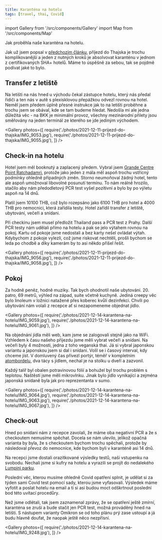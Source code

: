 ```yaml
---
title: Karanténa na hotelu
tags: [travel, thai, Covid]
---
```


import Gallery from '/src/components/Gallery'
import Map from '/src/components/Map'

Jak proběhla naše karanténa na hotelu.

<!-- truncate -->

Jak už jsem popsal v [předchozím článku](/2021/12/11/prijezd-do-thajska), příjezd do Thajska je trochu komplikovanější a jeden z nutných kroků je absolvovat karanténu v jednom z certifikovaných SHA+ hotelů. Máme to úspěšně za sebou, tak se pojdmě podívat jaké to bylo.

## Transfer z letiště

Na letišti na nás hned u východu čekal zástupce hotelu, který nás předal řidiči a ten nás v autě s plexisklovou přepážkou odvezl rovnou na hotel. Neměl jsem předem úplně přesné instrukce jak to na letišti proběhne a trochu jsem se obával, kde se tam budeme hledat. Nedošla mi ale jedna důležitá věc - na BKK je minimální provoz, všechny mezinárodní přilety jsou směřovány na jeden terminál ze kterého se jde jediným východem.

<Gallery photos={[
require('./photos/2021-12-11-prijezd-do-thajska/IMG_9053.jpg'),
require('./photos/2021-12-11-prijezd-do-thajska/IMG_9055.jpg'),
]} />

## Check-in na hotelu

Hotel jsem měl booknutý a zaplacený předem. Vybral jsem [Grande Centre Point Ratchadamri](https://grandecentrepointratchadamri.com/), protože jako jeden z mála měl aspoň trochu vstřícný podmínky ohledně případných změn. Storno neumoňoval žádný hotel, tento ale aspoň umožnoval libovolné posunutí termínu. To nám reálně hrozilo, stačilo aby nám předodletový PCR test vyšel pozitivní a bylo by po výletu aspoň na 14 dnů.

Platil jsem 10100 THB, což bylo rozepsáno jako 6100 THB pro hotel a 4000 THB pro nemocnici, která zařídila testy. Hotel zařídil transfer z letiště, ubytování, večeři a snídani.

Při checkinu jsem musel předložit Thailand pass a PCR test z Prahy. Další PCR testy nám udělali přímo na hotelu a pak se jelo výtahem rovnou na pokoj. Kartu od pokoje jsme nedostali a bez karty nešel ovládat výtah. Kdybychom z pokoje vylezli, což jsme riskovat nechtěli, prošli bychom se leda po chodbě a díky kamerám by to asi někdo přišel řešit.

<Gallery photos={[
require('./photos/2021-12-11-prijezd-do-thajska/IMG_9056.jpg'),
require('./photos/2021-12-11-prijezd-do-thajska/IMG_9058.jpg'),
]} />

## Pokoj

Za hodně peněz, hodně muziky. Tak bych ohodnotil naše ubytování. 20. patro, 69 metrů, výhled na západ, suite včetně kuchyně. Jediná creepy věc bylo linoleum v ložnici natažené přes koberec kvůli dezinfekci. Chvíli po ubytování nám volali z recepce ať si nezapomeneme objednat jídlo.

<Gallery photos={[
require('./photos/2021-12-14-karantena-na-hotelu/IMG_9059.jpg'),
require('./photos/2021-12-14-karantena-na-hotelu/IMG_9061.jpg'),
]} />

Na objednání jídla měli web, kam jsme se zalogovali stejně jako na WiFi. Vzhledem k času našeho příjezdu jsme měli vybrat večeři a snídani. Na večeři byly 4 možnosti, jedna z toho veganská thai. Já si vybral japonskou variantu a japonskou jsem si dal i snídani. Volil se i časový interval, kdy chceme jíst. V domluvený čas přivezl portýr, téměř v kompletním [atombordelu](https://cs.wiktionary.org/wiki/atombordel), dva tácy s jídlem, nechal je na stolku u dveří a zazvonil.

Každý talíř byl obalen potravinovou fólií a bohužel byl trochu problém s teplotou. Naštěstí jsme měli mikrovlnku. Jinak bylo jídlo vynikající a zejména japonská snídaně byla jak pro reprezentanta v sumo.

<Gallery photos={[
require('./photos/2021-12-14-karantena-na-hotelu/IMG_9064.jpg'),
require('./photos/2021-12-14-karantena-na-hotelu/IMG_9063.jpg'),
require('./photos/2021-12-14-karantena-na-hotelu/IMG_9067.jpg'),
]} />

## Check-out

Hned po snídani nám z recepce zavolali, že máme oba negativní PCR a že s checkoutem nemusíme spěchat. Docela se nám ulevilo, jelikož opačná varianta by byla, že s checkoutem bychom trochu spěchali, protože by následoval převoz do nemocnice, kde bychom byli v karanténě asi 14 dnů.

Na recepci jsme dostali orazítkované výsledky testů, naši vstupenku na svobodu. Nechali jsme si kufry na hotelu a vyrazili se projít do nedalekého [Lumpini parku](https://www.tourismthailand.org/Attraction/lumpini-park).

Poslední věc, kterou musíme ohledně Covid opatření splnit, je udělat si za týden sami Covid test pomocí sady, kterou jsme vyfasovali. Výsledek máme vyfotit a poslat hotelu na email a ti si asi budou moct odškrtnout poslední bod této uvítací procedůry.

Než jsme odlétali, tak jsem zaznamenal zprávy, že se opatření ještě zmírní, karanténa se zruší a bude stačit jen PCR test, možná prováděný hned na letišti. S nástupem varianty Omikron se od toho plánu prý zase ustoupí a já budu hlavně doufat, že naopak ještě něco nezpřísní.

<Gallery photos={[
require('./photos/2021-12-14-karantena-na-hotelu/IMG_9248.jpg'),
]} />

<Map src="https://www.google.com/maps/embed?pb=!1m14!1m8!1m3!1d15502.461276760883!2d100.5410489!3d13.7417243!3m2!1i1024!2i768!4f13.1!3m3!1m2!1s0x0%3A0x5f8c91f27419259c!2sGrande%20Centre%20Point%20Ratchadamri!5e0!3m2!1sen!2sth!4v1639493894241!5m2!1sen!2sth" />

